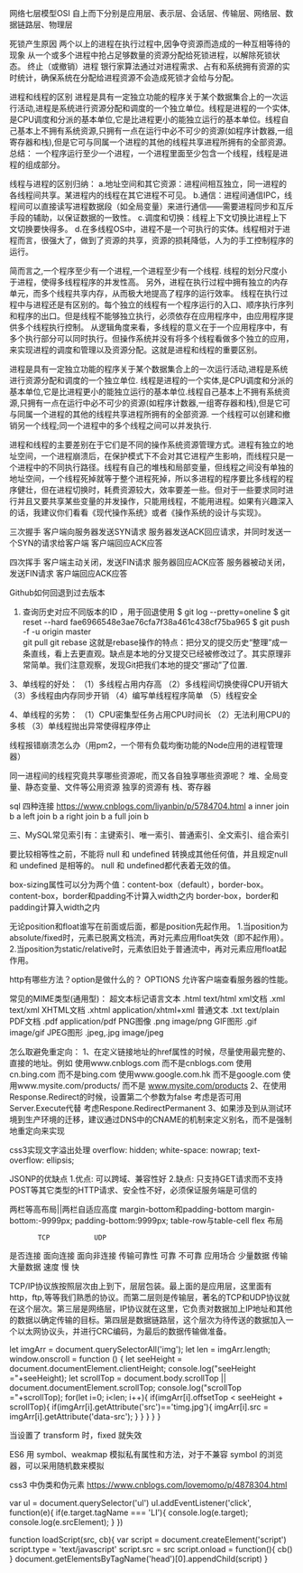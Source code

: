 
网络七层模型OSI
自上而下分别是应用层、表示层、会话层、传输层、网络层、数据链路层、物理层

死锁产生原因
两个以上的进程在执行过程中,因争夺资源而造成的一种互相等待的现象
从一个或多个进程中抢占足够数量的资源分配给死锁进程，以解除死锁状态。
终止（或撤销）进程
银行家算法通过对进程需求、占有和系统拥有资源的实时统计，确保系统在分配给进程资源不会造成死锁才会给与分配。

进程和线程的区别
进程是具有一定独立功能的程序关于某个数据集合上的一次运行活动,进程是系统进行资源分配和调度的一个独立单位。线程是进程的一个实体,是CPU调度和分派的基本单位,它是比进程更小的能独立运行的基本单位。线程自己基本上不拥有系统资源,只拥有一点在运行中必不可少的资源(如程序计数器,一组寄存器和栈),但是它可与同属一个进程的其他的线程共享进程所拥有的全部资源。
总结：
一个程序运行至少一个进程，一个进程里面至少包含一个线程，线程是进程的组成部分。

线程与进程的区别归纳：
a.地址空间和其它资源：进程间相互独立，同一进程的各线程间共享。某进程内的线程在其它进程不可见。
b.通信：进程间通信IPC，线程间可以直接读写进程数据段（如全局变量）来进行通信——需要进程同步和互斥手段的辅助，以保证数据的一致性。
c.调度和切换：线程上下文切换比进程上下文切换要快得多。
d.在多线程OS中，进程不是一个可执行的实体。线程相对于进程而言，很强大了，做到了资源的共享，资源的损耗降低，人为的手工控制程序的运行。

简而言之,一个程序至少有一个进程,一个进程至少有一个线程. 
线程的划分尺度小于进程，使得多线程程序的并发性高。
另外，进程在执行过程中拥有独立的内存单元，而多个线程共享内存，从而极大地提高了程序的运行效率。
线程在执行过程中与进程还是有区别的。每个独立的线程有一个程序运行的入口、顺序执行序列和程序的出口。但是线程不能够独立执行，必须依存在应用程序中，由应用程序提供多个线程执行控制。
从逻辑角度来看，多线程的意义在于一个应用程序中，有多个执行部分可以同时执行。但操作系统并没有将多个线程看做多个独立的应用，来实现进程的调度和管理以及资源分配。这就是进程和线程的重要区别。

进程是具有一定独立功能的程序关于某个数据集合上的一次运行活动,进程是系统进行资源分配和调度的一个独立单位.
线程是进程的一个实体,是CPU调度和分派的基本单位,它是比进程更小的能独立运行的基本单位.线程自己基本上不拥有系统资源,只拥有一点在运行中必不可少的资源(如程序计数器,一组寄存器和栈),但是它可与同属一个进程的其他的线程共享进程所拥有的全部资源.
一个线程可以创建和撤销另一个线程;同一个进程中的多个线程之间可以并发执行.

进程和线程的主要差别在于它们是不同的操作系统资源管理方式。进程有独立的地址空间，一个进程崩溃后，在保护模式下不会对其它进程产生影响，而线程只是一个进程中的不同执行路径。线程有自己的堆栈和局部变量，但线程之间没有单独的地址空间，一个线程死掉就等于整个进程死掉，所以多进程的程序要比多线程的程序健壮，但在进程切换时，耗费资源较大，效率要差一些。但对于一些要求同时进行并且又要共享某些变量的并发操作，只能用线程，不能用进程。如果有兴趣深入的话，我建议你们看看《现代操作系统》或者《操作系统的设计与实现》。


三次握手
客户端向服务器发送SYN请求
服务器发送ACK回应请求，并同时发送一个SYN的请求给客户端
客户端回应ACK应答

四次挥手
客户端主动关闭，发送FIN请求
服务器回应ACK应答
服务器被动关闭，发送FIN请求
客户端回应ACK应答

Github如何回退到过去版本
1.  查询历史对应不同版本的ID ，用于回退使用
$ git log --pretty=oneline
$ git reset --hard fae6966548e3ae76cfa7f38a461c438cf75ba965
$ git push -f -u origin master  
git pull
git rebase 这就是rebase操作的特点：把分叉的提交历史“整理”成一条直线，看上去更直观。缺点是本地的分叉提交已经被修改过了。其实原理非常简单。我们注意观察，发现Git把我们本地的提交“挪动”了位置.


3、单线程的好处：
（1）多线程占用内存高
（2）多线程间切换使得CPU开销大
（3）多线程由内存同步开销
（4）编写单线程程序简单
（5）线程安全
 
4、单线程的劣势：
（1）CPU密集型任务占用CPU时间长
（2）无法利用CPU的多核
（3）单线程抛出异常使得程序停止

线程报错崩溃怎么办（用pm2，一个带有负载均衡功能的Node应用的进程管理器）

同一进程间的线程究竟共享哪些资源呢，而又各自独享哪些资源呢？
堆、全局变量、静态变量、文件等公用资源
独享的资源有
栈、寄存器

sql 四种连接
https://www.cnblogs.com/liyanbin/p/5784704.html
a inner join b
a left join b
a right join b
a full join b

三、MySQL常见索引有：主键索引、唯一索引、普通索引、全文索引、组合索引


要比较相等性之前，不能将 null 和 undefined 转换成其他任何值，并且规定null 和 undefined 是相等的。
null 和 undefined都代表着无效的值。

box-sizing属性可以分为两个值：content-box（default），border-box。
content-box，border和padding不计算入width之内
border-box，border和padding计算入width之内

无论position和float谁写在前面或后面，都是position先起作用。
1.当position为absolute/fixed时，元素已脱离文档流，再对元素应用float失效（即不起作用）。
2.当position为static/relative时，元素依旧处于普通流中，再对元素应用float起作用。

http有哪些方法？option是做什么的？
OPTIONS	允许客户端查看服务器的性能。

常见的MIME类型(通用型)：
超文本标记语言文本 .html text/html
xml文档 .xml text/xml
XHTML文档 .xhtml application/xhtml+xml
普通文本 .txt text/plain
PDF文档 .pdf application/pdf
PNG图像 .png image/png
GIF图形 .gif image/gif
JPEG图形 .jpeg,.jpg image/jpeg


怎么取避免重定向：
1、在定义链接地址的href属性的时候，尽量使用最完整的、直接的地址。例如
使用www.cnblogs.com 而不是cnblogs.com
使用cn.bing.com 而不是bing.com
使用www.google.com.hk 而不是google.com
使用www.mysite.com/products/ 而不是 www.mysite.com/products
2、在使用Response.Redirect的时候，设置第二个参数为false
考虑是否可用Server.Execute代替
考虑Respone.RedirectPermanent
3、如果涉及到从测试环境到生产环境的迁移，建议通过DNS中的CNAME的机制来定义别名，而不是强制地重定向来实现


css3实现文字溢出处理
overflow: hidden;
white-space: nowrap;
text-overflow: ellipsis;

JSONP的优缺点
1.优点: 可以跨域、兼容性好
2.缺点: 只支持GET请求而不支持POST等其它类型的HTTP请求、安全性不好，必须保证服务端是可信的

两栏等高布局||两栏自适应高度
margin-bottom和padding-bottom   margin-bottom:-9999px; padding-bottom:9999px;
table-row与table-cell
flex 布局

           TCP           UDP 
是否连接     面向连接     面向非连接 
传输可靠性   可靠         不可靠 
应用场合     少量数据     传输大量数据 
速度        慢          快

TCP/IP协议族按照层次由上到下，层层包装。最上面的是应用层，这里面有http，ftp,等等我们熟悉的协议。而第二层则是传输层，著名的TCP和UDP协议就在这个层次。第三层是网络层，IP协议就在这里，它负责对数据加上IP地址和其他的数据以确定传输的目标。第四层是数据链路层，这个层次为待传送的数据加入一个以太网协议头，并进行CRC编码，为最后的数据传输做准备。

let imgArr = document.querySelectorAll('img');
    let len = imgArr.length;
    window.onscroll = function () {
        let seeHeight = document.documentElement.clientHeight;
        console.log("seeHeight ="+seeHeight);
        let scrollTop =  document.body.scrollTop || document.documentElement.scrollTop;
        console.log("scrollTop ="+scrollTop);
        for(let i=0; i<len; i++){
            if(imgArr[i].offsetTop < seeHeight + scrollTop){
                    if(imgArr[i].getAttribute('src')=='timg.jpg'){
                        imgArr[i].src = imgArr[i].getAttribute('data-src');
                    }
            }
        }
    }
}

当设置了 transform 时，fixed 就失效

ES6 用 symbol、weakmap 模拟私有属性和方法，对于不兼容 symbol 的浏览器，可以采用随机数来模拟

css3 中伪类和伪元素
https://www.cnblogs.com/lovemomo/p/4878304.html


var ul = document.querySelector('ul')
ul.addEventListener('click', function(e){
    if(e.target.tagName === 'LI'){
        console.log(e.target);
        console.log(e.srcElement);
    }
})

function loadScript(src, cb){
    var script = document.createElement('script')
    script.type = 'text/javascript'
    script.src = src
    script.onload = function(){
        cb()
    }
    document.getElementsByTagName('head')[0].appendChild(script)
}
